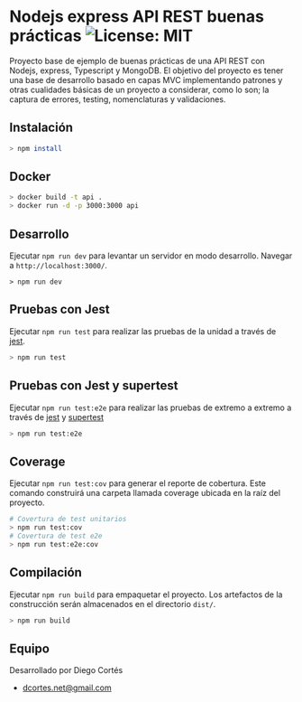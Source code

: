# Nodejs express API REST buenas prácticas ![License: MIT](https://img.shields.io/badge/License-MIT-yellow.svg)

Proyecto base de ejemplo de buenas prácticas de una API REST con Nodejs, express, Typescript y MongoDB. El objetivo del proyecto es tener una base de desarrollo basado en capas MVC implementando patrones y otras cualidades básicas de un proyecto a considerar, como lo son; la captura de errores, testing, nomenclaturas y validaciones.

## Instalación

```bash
> npm install
```

## Docker

```bash
> docker build -t api .
> docker run -d -p 3000:3000 api
```

## Desarrollo

Ejecutar `npm run dev` para levantar un servidor en modo desarrollo. Navegar a `http://localhost:3000/`.

```
> npm run dev
```

## Pruebas con Jest

Ejecutar `npm run test` para realizar las pruebas de la unidad a través de [jest](https://jestjs.io/).

```bash
> npm run test
```

## Pruebas con Jest y supertest

Ejecutar `npm run test:e2e` para realizar las pruebas de extremo a extremo a través de [jest](https://jestjs.io/) y [supertest](https://github.com/ladjs/supertest#readme) 

```bash
> npm run test:e2e
```

## Coverage

Ejecutar `npm run test:cov` para generar el reporte de cobertura. Este comando construirá una carpeta llamada coverage ubicada en la raíz del proyecto.

```bash
# Covertura de test unitarios
> npm run test:cov
# Covertura de test e2e
> npm run test:e2e:cov
```

## Compilación

Ejecutar `npm run build` para empaquetar el proyecto. Los artefactos de la construcción serán almacenados en el directorio `dist/`.

```bash
> npm run build
```

## Equipo

Desarrollado por Diego Cortés

* dcortes.net@gmail.com
